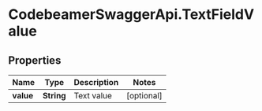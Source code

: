 # CodebeamerSwaggerApi.TextFieldValue

## Properties
Name | Type | Description | Notes
------------ | ------------- | ------------- | -------------
**value** | **String** | Text value | [optional] 
